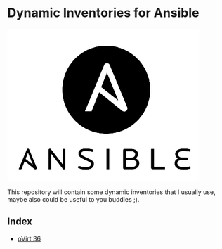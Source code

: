 # Dynamic Inventories for Ansible
![img](img/ansible.png)

This repository will contain some dynamic inventories that I usually use, maybe also could be useful to you buddies ;).

## Index

- [oVirt 36](ovirt/README.md)
